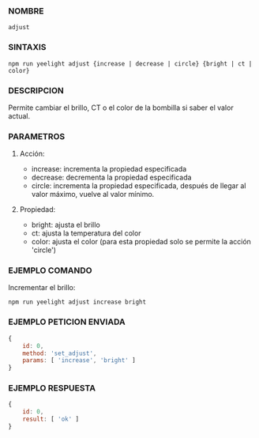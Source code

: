 ### NOMBRE
    adjust


### SINTAXIS
```shell
npm run yeelight adjust {increase | decrease | circle} {bright | ct | color}
```

###  DESCRIPCION
Permite cambiar el brillo, CT o el color de la bombilla si saber el valor actual.


###  PARAMETROS
1. Acción:
    - increase: incrementa la propiedad especificada
    - decrease: decrementa la propiedad especificada
    - circle:   incrementa la propiedad especificada, después de llegar al valor máximo, vuelve al valor mínimo.
    
2. Propiedad:
    - bright: ajusta el brillo
    - ct:     ajusta la temperatura del color
    - color:  ajusta el color (para esta propiedad solo se permite la acción 'circle')
 
    
###  EJEMPLO COMANDO
Incrementar el brillo:
```shell
npm run yeelight adjust increase bright
```

###  EJEMPLO PETICION ENVIADA
```javascript
{ 
    id: 0, 
    method: 'set_adjust', 
    params: [ 'increase', 'bright' ] 
}
```

###  EJEMPLO RESPUESTA
```javascript
{
    id: 0, 
    result: [ 'ok' ] 
}